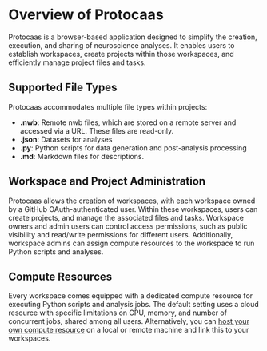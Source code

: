 # Overview of Protocaas

Protocaas is a browser-based application designed to simplify the creation, execution, and sharing of neuroscience analyses. It enables users to establish workspaces, create projects within those workspaces, and efficiently manage project files and tasks.

## Supported File Types

Protocaas accommodates multiple file types within projects:

* **.nwb**: Remote nwb files, which are stored on a remote server and accessed via a URL. These files are read-only.
* **.json**: Datasets for analyses
* **.py**: Python scripts for data generation and post-analysis processing
* **.md**: Markdown files for descriptions.

## Workspace and Project Administration

Protocaas allows the creation of workspaces, with each workspace owned by a GitHub OAuth-authenticated user. Within these workspaces, users can create projects, and manage the associated files and tasks. Workspace owners and admin users can control access permissions, such as public visibility and read/write permissions for different users. Additionally, workspace admins can assign compute resources to the workspace to run Python scripts and analyses.

## Compute Resources

Every workspace comes equipped with a dedicated compute resource for executing Python scripts and analysis jobs. The default setting uses a cloud resource with specific limitations on CPU, memory, and number of concurrent jobs, shared among all users. Alternatively, you can [host your own compute resource](https://github.com/scratchrealm/protocaas/blob/main/doc/host_compute_resource.md) on a local or remote machine and link this to your workspaces.